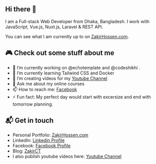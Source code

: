 ## Hi there 👋

I am a Full-stack Web Developer from Dhaka, Bangladesh. I work with JavaScript, Vue.js, Nuxt.js, Laravel & REST API.

You can see what I am currently up to on [ZakirHossen.com](https://zakirhossen.com).

## 🎮 Check out some stuff about me
- 🔭 I’m currently working on @echotemplate and @codeshikhi .
- 🌱 I’m currently learning Tailwind CSS and Docker
- 👯 I’m creating videos for my [Youtube Channel](https://youtube.com/zakirhossen)
- 💬 Ask me about my online courses
- 📫 How to reach me: [Facebook](https://facebook.com/devzakir)
- ⚡ Fun fact: My perfect day would start with excersize and end with tomorrow planning.

## 📬 Get in touch
- Personal Portfolio: [ZakirHossen.com](https://zakirhossen.com)
- LinkedIn: [Linkedin Profile](https://linkedin.com/in/devzakir)
- Facebook: [Facebook Profile](https://facebook.com/devzakir)
- Blog: [ZakirCT](https://zakirct.blogspot.com)
- I also publish youtube videos here: [Youtube Channel](https://www.youtube.com/channel/UCtmtIr6waLhrgNmFYHjznvw)
